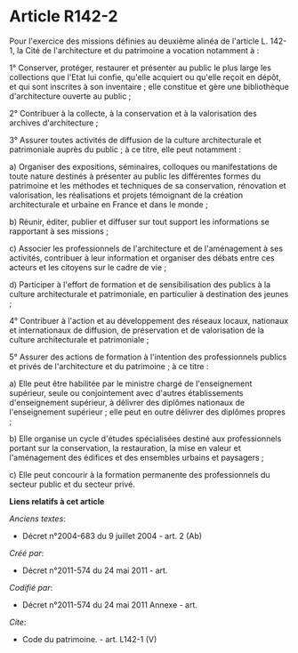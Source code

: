 # Article R142-2

Pour l'exercice des missions définies au deuxième alinéa de l'article L. 142-1, la Cité de l'architecture et du patrimoine a
vocation notamment à :

1° Conserver, protéger, restaurer et présenter au public le plus large les collections que l'Etat lui confie, qu'elle
acquiert ou qu'elle reçoit en dépôt, et qui sont inscrites à son inventaire ; elle constitue et gère une bibliothèque
d'architecture ouverte au public ;

2° Contribuer à la collecte, à la conservation et à la valorisation des archives d'architecture ;

3° Assurer toutes activités de diffusion de la culture architecturale et patrimoniale auprès du public ; à ce titre, elle
peut notamment :

a) Organiser des expositions, séminaires, colloques ou manifestations de toute nature destinés à présenter au public les
différentes formes du patrimoine et les méthodes et techniques de sa conservation, rénovation et valorisation, les
réalisations et projets témoignant de la création architecturale et urbaine en France et dans le monde ;

b) Réunir, éditer, publier et diffuser sur tout support les informations se rapportant à ses missions ;

c) Associer les professionnels de l'architecture et de l'aménagement à ses activités, contribuer à leur information et
organiser des débats entre ces acteurs et les citoyens sur le cadre de vie ;

d) Participer à l'effort de formation et de sensibilisation des publics à la culture architecturale et patrimoniale, en
particulier à destination des jeunes ;

4° Contribuer à l'action et au développement des réseaux locaux, nationaux et internationaux de diffusion, de préservation et
de valorisation de la culture architecturale et patrimoniale ;

5° Assurer des actions de formation à l'intention des professionnels publics et privés de l'architecture et du patrimoine ; à
ce titre :

a) Elle peut être habilitée par le ministre chargé de l'enseignement supérieur, seule ou conjointement avec d'autres
établissements d'enseignement supérieur, à délivrer des diplômes nationaux de l'enseignement supérieur ; elle peut en outre
délivrer des diplômes propres ;

b) Elle organise un cycle d'études spécialisées destiné aux professionnels portant sur la conservation, la restauration, la
mise en valeur et l'aménagement des édifices et des ensembles urbains et paysagers ;

c) Elle peut concourir à la formation permanente des professionnels du secteur public et du secteur privé.

**Liens relatifs à cet article**

_Anciens textes_:

  - Décret n°2004-683 du 9 juillet 2004 - art. 2 (Ab)

_Créé par_:

  - Décret n°2011-574 du 24 mai 2011  - art.

_Codifié par_:

  - Décret n°2011-574 du 24 mai 2011 Annexe - art.

_Cite_:

  - Code du patrimoine. - art. L142-1 (V)
